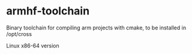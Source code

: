# armhf-toolchain

Binary toolchain for compiling arm projects with cmake, to be installed in /opt/cross

Linux x86-64 version
